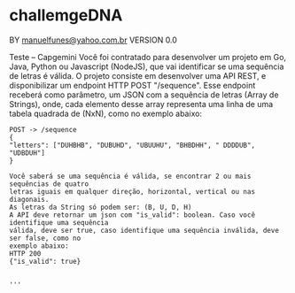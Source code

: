 # challemgeDNA
BY manuelfunes@yahoo.com.br
VERSION 0.0


Teste – Capgemini
Você foi contratado para desenvolver um projeto em Go, Java, Python ou Javascript (NodeJS),
que vai identificar se uma sequência de letras é válida.
O projeto consiste em desenvolver uma API REST, e disponibilizar um endpoint HTTP POST
"/sequence". Esse endpoint receberá como parâmetro, um JSON com a sequência de letras
(Array de Strings), onde, cada elemento desse array representa uma linha de uma tabela
quadrada de (NxN), como no exemplo abaixo:

```
POST -> /sequence
{
"letters": ["DUHBHB", "DUBUHD", "UBUUHU", "BHBDHH", " DDDDUB", "UDBDUH"]
}

Você saberá se uma sequência é válida, se encontrar 2 ou mais sequências de quatro
letras iguais em qualquer direção, horizontal, vertical ou nas diagonais.
As letras da String só podem ser: (B, U, D, H)
A API deve retornar um json com "is_valid": boolean. Caso você identifique uma sequência
válida, deve ser true, caso identifique uma sequência inválida, deve ser false, como no
exemplo abaixo:
HTTP 200
{"is_valid": true}


'''

